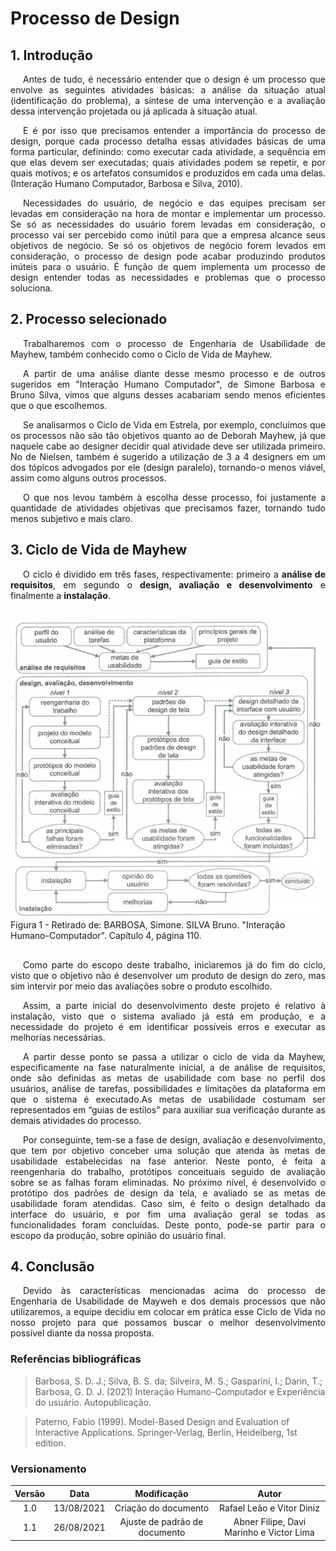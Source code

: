 # Processo de Design

## 1. Introdução

<p style="text-indent: 20px; text-align: justify">
Antes de tudo, é necessário entender que o design é um processo que envolve as seguintes atividades básicas: a análise da situação atual (identificação do problema), a síntese de uma intervenção e a avaliação dessa intervenção projetada ou já aplicada à situação atual.
</p>

<p style="text-indent: 20px; text-align: justify">
E é por isso que precisamos entender a importância do processo de design, porque cada processo detalha essas atividades básicas de uma forma particular, definindo: como executar cada atividade, a sequência em que elas devem ser executadas; quais atividades podem se repetir, e por quais motivos; e os artefatos consumidos e produzidos em cada uma delas. (Interação Humano Computador, Barbosa e Silva, 2010).
</p>

<p style="text-indent: 20px; text-align: justify">
Necessidades do usuário, de negócio e das equipes precisam ser levadas em consideração na hora de montar e implementar um processo. Se só as necessidades do usuário forem levadas em consideração, o processo vai ser percebido como inútil para que a empresa alcance seus objetivos de negócio. Se só os objetivos de negócio forem levados em consideração, o processo de design pode acabar produzindo produtos inúteis para o usuário. É função de quem implementa um processo de design entender todas as necessidades e problemas que o processo soluciona.
</p>

## 2. Processo selecionado

<p style="text-indent: 20px; text-align: justify">
Trabalharemos com o processo de Engenharia de Usabilidade de Mayhew, também conhecido como o Ciclo de Vida de Mayhew.
</p>

<p style="text-indent: 20px; text-align: justify">
A partir de uma análise diante desse mesmo processo e de outros sugeridos em &quot;Interação Humano Computador&quot;, de Simone Barbosa e Bruno Silva, vimos que alguns desses acabariam sendo menos eficientes que o que escolhemos.
</p>

<p style="text-indent: 20px; text-align: justify">
Se analisarmos o Ciclo de Vida em Estrela, por exemplo, concluímos que os processos não são tão objetivos quanto ao de Deborah Mayhew, já que naquele cabe ao designer decidir qual atividade deve ser utilizada primeiro. No de Nielsen, também é sugerido a utilização de 3 a 4 designers em um dos tópicos advogados por ele (design paralelo), tornando-o menos viável, assim como alguns outros processos.
</p>

<p style="text-indent: 20px; text-align: justify">
O que nos levou também à escolha desse processo, foi justamente a quantidade de atividades objetivas que precisamos fazer, tornando tudo menos subjetivo e mais claro.
</p>

## 3. Ciclo de Vida de Mayhew

<p style="text-indent: 20px; text-align: justify">
O ciclo é dividido em três fases, respectivamente: primeiro a <b>análise de requisitos</b>, em segundo o <b>design, avaliação e desenvolvimento</b> e finalmente a <b>instalação</b>.
</p>

<div style="display: flex; flex-flow: row wrap; justify-content: center; margin: 30px auto"> 
  <img width="600px" src="../../assets/img/diagrama_mayhew.png">
  <figcaption>Figura 1 - Retirado de: BARBOSA, Simone. SILVA Bruno. "Interação Humano-Computador". Capítulo 4, página 110.</figcaption>
</div>

<p style="text-indent: 20px; text-align: justify">
Como parte do escopo deste trabalho, iniciaremos já do fim do ciclo, visto que o objetivo não é desenvolver um produto de design do zero, mas sim intervir por meio das avaliações sobre o produto escolhido.
</p>

<p style="text-indent: 20px; text-align: justify">
Assim, a parte inicial do desenvolvimento deste projeto é relativo à instalação, visto que o sistema avaliado já está em produção, e a necessidade do projeto é em identificar possíveis erros e executar as melhorias necessárias.
</p>

<p style="text-indent: 20px; text-align: justify">
A partir desse ponto se passa a utilizar o ciclo de vida da Mayhew, especificamente na fase naturalmente inicial, a de análise de requisitos, onde são definidas as metas de usabilidade com base no perfil dos usuários, análise de tarefas, possibilidades e limitações da plataforma em que o sistema é executado.As metas de usabilidade costumam ser representados em “guias de estilos” para auxiliar sua verificação durante as demais atividades do processo.
</p>

<p style="text-indent: 20px; text-align: justify">
Por conseguinte, tem-se a fase de design, avaliação e desenvolvimento, que tem por objetivo conceber uma solução que atenda às metas de usabilidade estabelecidas na fase anterior. Neste ponto, é feita a reengenharia do trabalho, protótipos conceituais seguido de avaliação sobre se as falhas foram eliminadas. No próximo nível, é desenvolvido o protótipo dos padrões de design da tela, e avaliado se as metas de usabilidade foram atendidas. Caso sim, é feito o design detalhado da interface do usuário, e por fim uma avaliação geral se todas as funcionalidades foram concluídas. Deste ponto, pode-se partir para o escopo da produção, sobre opinião do usuário final.
</p>

## 4. Conclusão

<p style="text-indent: 20px; text-align: justify">
Devido às características mencionadas acima do processo de Engenharia de Usabilidade de Mayweh e dos demais processos que não utilizaremos, a equipe decidiu em colocar em prática esse Ciclo de Vida no nosso projeto para que possamos buscar o melhor desenvolvimento possível diante da nossa proposta.
</p>

### Referências bibliográficas

> Barbosa, S. D. J.; Silva, B. S. da; Silveira, M. S.; Gasparini, I.; Darin, T.; Barbosa, G. D. J. (2021) Interação Humano-Computador e Experiência do usuário. Autopublicação.

> Paterno, Fabio (1999). Model-Based Design and Evaluation of Interactive Applications. Springer-Verlag, Berlin, Heidelberg, 1st edition.

### Versionamento
| Versão | Data| Modificação|Autor|
| :--: | :--: | :--: | :--:|
| 1.0    | 13/08/2021 | Criação do documento | Rafael Leão e Vitor Diniz |
| 1.1    | 26/08/2021 |Ajuste de padrão de documento | Abner Filipe, Davi Marinho e Victor Lima |